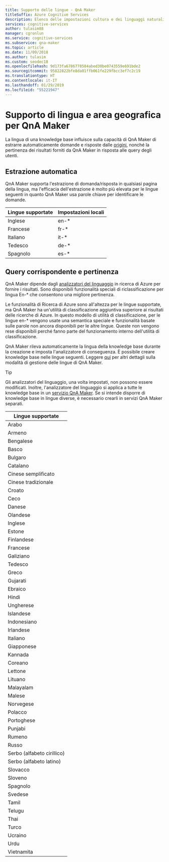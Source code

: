 ```yaml
---
title: Supporto delle lingue - QnA Maker
titleSuffix: Azure Cognitive Services
description: Elenco delle impostazioni cultura e dei linguaggi naturali supportati da QnA Maker per la knowledge base. Non combinare linguaggi diversi nella stessa knowledge base.
services: cognitive-services
author: tulasim88
manager: cgronlun
ms.service: cognitive-services
ms.subservice: qna-maker
ms.topic: article
ms.date: 11/09/2018
ms.author: tulasim
ms.custom: seodec18
ms.openlocfilehash: 9d173fa6786778584abed30be0743559e691bde2
ms.sourcegitcommit: 95822822bfe8da01ffb061fe229fbcc3ef7c2c19
ms.translationtype: HT
ms.contentlocale: it-IT
ms.lasthandoff: 01/29/2019
ms.locfileid: "55221947"
---
```

# <a name="language-and-region-support-for-qna-maker"></a>Supporto di lingua e area geografica per QnA Maker

La lingua di una knowledge base influisce sulla capacità di QnA Maker di estrarre automaticamente domande e risposte dalle [origini](../Concepts/data-sources-supported.md), nonché la pertinenza dei risultati forniti da QnA Maker in risposta alle query degli utenti.

## <a name="auto-extraction"></a>Estrazione automatica
QnA Maker supporta l'estrazione di domanda/risposta in qualsiasi pagina della lingua, ma l'efficacia dell'estrazione è molto più elevata per le lingue seguenti in quanto QnA Maker usa parole chiave per identificare le domande.

|Lingue supportate| Impostazioni locali|
|-----|----|
|Inglese|en-*|
|Francese|fr-*|
|Italiano|it-*|
|Tedesco|de-*|
|Spagnolo|es-*|

## <a name="query-matching-and-relevance"></a>Query corrispondente e pertinenza
QnA Maker dipende dagli [analizzatori del linguaggio](https://docs.microsoft.com/rest/api/searchservice/language-support) in ricerca di Azure per fornire i risultati. Sono disponibili funzionalità speciali di riclassificazione per lingua En-* che consentono una migliore pertinenza.

Le funzionalità di Ricerca di Azure sono all'altezza per le lingue supportate, ma QnA Maker ha un'utilità di classificazione aggiuntiva superiore ai risultati delle ricerche di Azure. In questo modello di utilità di classificazione, per le lingue en-* vengono usate una semantica speciale e funzionalità basate sulle parole non ancora disponibili per le altre lingue. Queste non vengono rese disponibili perché fanno parte del funzionamento interno dell'utilità di classificazione. 

QnA Maker rileva automaticamente la lingua della knowledge base durante la creazione e imposta l'analizzatore di conseguenza. È possibile creare knowledge base nelle lingue seguenti. Leggere [qui](../How-To/language-knowledge-base.md) per altri dettagli sulla modalità di gestione delle lingue di QnA Maker.


> [!Tip]
> Gli analizzatori del linguaggio, una volta impostati, non possono essere modificati. Inoltre, l'analizzatore del linguaggio si applica a tutte le knowledge base in un [servizio QnA Maker](../How-To/set-up-qnamaker-service-azure.md). Se si intende disporre di knowledge base in lingue diverse, è necessario crearli in servizi QnA Maker separati.

|Lingue supportate|
|-----|
|Arabo|
|Armeno|,
Bengalese|
|Basco|
|Bulgaro|
|Catalano|
|Cinese semplificato|
|Cinese tradizionale|
|Croato|
|Ceco|
|Danese|
|Olandese|
|Inglese|
|Estone|
|Finlandese|
|Francese|
|Galiziano|
|Tedesco|
|Greco|
|Gujarati|
|Ebraico|
|Hindi|
|Ungherese|
|Islandese|
|Indonesiano|
|Irlandese|
|Italiano|
|Giapponese|
|Kannada|
|Coreano|
|Lettone|
|Lituano|
|Malayalam|
|Malese|
|Norvegese|
|Polacco|
|Portoghese|
|Punjabi|
|Rumeno|
|Russo|
|Serbo (alfabeto cirillico)|
|Serbo (alfabeto latino)|
|Slovacco|
|Sloveno|
|Spagnolo|
|Svedese|
|Tamil|
|Telugu|
|Thai|
|Turco|
|Ucraino|
|Urdu|
|Vietnamita|
